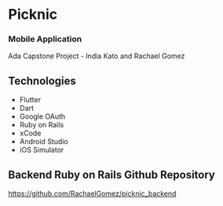 # Picknic
### Mobile Application

Ada Capstone Project - India Kato and Rachael Gomez

## Technologies
* Flutter
* Dart
* Google OAuth
* Ruby on Rails
* xCode
* Android Studio
* iOS Simulator

## Backend Ruby on Rails Github Repository
https://github.com/RachaelGomez/picknic_backend
